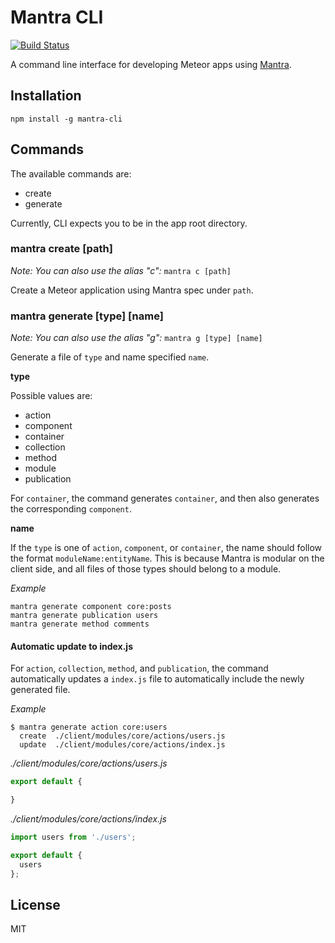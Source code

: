 # Mantra CLI

[![Build Status](https://travis-ci.org/sungwoncho/mantra-cli.svg?branch=master)](https://travis-ci.org/sungwoncho/mantra-cli)

A command line interface for developing Meteor apps using [Mantra](https://github.com/kadirahq/mantra).


## Installation

    npm install -g mantra-cli


## Commands

The available commands are:

* create
* generate

Currently, CLI expects you to be in the app root directory.


### mantra create [path]
*Note: You can also use the alias "c":* `mantra c [path]`

Create a Meteor application using Mantra spec under `path`.

### mantra generate [type] [name]
*Note: You can also use the alias "g":* `mantra g [type] [name]`

Generate a file of `type` and name specified `name`.

**type**

Possible values are:

* action
* component
* container
* collection
* method
* module
* publication

For `container`, the command generates `container`, and then also generates the
corresponding `component`.

**name**

If the `type` is one of `action`, `component`, or `container`, the name should
follow the format `moduleName:entityName`. This is because Mantra is modular
on the client side, and all files of those types should belong to a module.

*Example*

    mantra generate component core:posts
    mantra generate publication users
    mantra generate method comments

#### Automatic update to index.js

For `action`, `collection`, `method`, and `publication`, the command
automatically updates a `index.js` file to automatically include the newly
generated file.

*Example*

    $ mantra generate action core:users
      create  ./client/modules/core/actions/users.js
      update  ./client/modules/core/actions/index.js

*./client/modules/core/actions/users.js*
```js
export default {

}
```

*./client/modules/core/actions/index.js*
```js
import users from './users';

export default {
  users
};
```

## License

MIT
